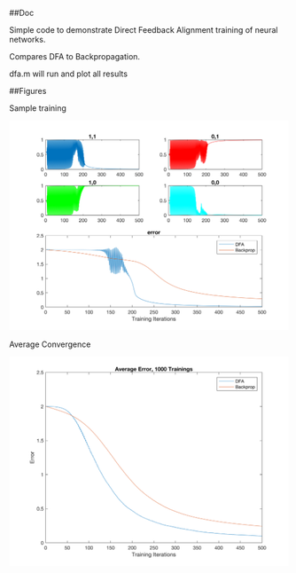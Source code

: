 ##Doc

Simple code to demonstrate Direct Feedback Alignment training of neural networks.

Compares DFA to Backpropagation.

dfa.m will run and plot all results

##Figures

Sample training

![Alt text](/figs/DirectFeedbackAlignement_xor.png?raw=true "Sample Training")

Average Convergence

![Alt text](/figs/DirectFeedbackAlignement_xor_1000.png?raw=true "Average Convergence")
